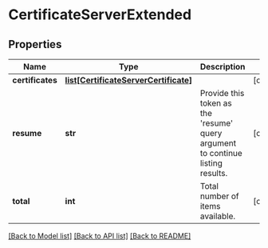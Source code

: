 # CertificateServerExtended

## Properties
Name | Type | Description | Notes
------------ | ------------- | ------------- | -------------
**certificates** | [**list[CertificateServerCertificate]**](CertificateServerCertificate.md) |  | [optional] 
**resume** | **str** | Provide this token as the &#39;resume&#39; query argument to continue listing results. | [optional] 
**total** | **int** | Total number of items available. | [optional] 

[[Back to Model list]](../README.md#documentation-for-models) [[Back to API list]](../README.md#documentation-for-api-endpoints) [[Back to README]](../README.md)


